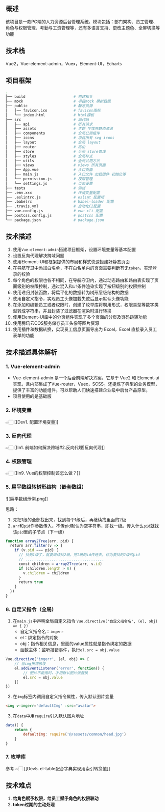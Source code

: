 ## 概述
该项目是一款PC端的人力资源后台管理系统。模块包括：部门架构、员工管理、角色与权限管理、考勤与工资管理等，还有多语言支持、更改主题色、全屏切换等功能

## 技术栈

Vue2，Vue-element-admin，Vuex，Element-UI，Echarts

## 项目框架

```bash
.
├── build                      # 构建相关
├── mock                       # 项目mock 模拟数据
├── public                     # 静态资源
│   │── favicon.ico            # favicon图标
│   └── index.html             # html模板
├── src                        # 源代码
│   ├── api                    # 所有请求
│   ├── assets                 # 主题 字体等静态资源
│   ├── components             # 全局公用组件
│   ├── icons                  # 项目所有 svg icons
│   ├── layout                 # 全局 layout
│   ├── router                 # 路由
│   ├── store                  # 全局 store管理
│   ├── styles                 # 全局样式
│   ├── utils                  # 全局公用方法
│   ├── views                  # views 所有页面
│   ├── App.vue                # 入口页面
│   ├── main.js                # 入口文件 加载组件 初始化等
│   └── permission.js          # 权限管理
│   └── settings.js            # 页面设置
├── tests                      # 测试
├── .env.xxx                   # 环境变量配置
├── .eslintrc.js               # eslint 配置项
├── .babelrc                   # babel-loader 配置
├── .travis.yml                # 自动化CI配置
├── vue.config.js              # vue-cli 配置
├── postcss.config.js          # postcss 配置
└── package.json               # package.json
```

## 技术描述

1. 使用`Vue-element-admin`搭建项目框架，设置环境变量等基本配置
2. 设置反向代理解决跨域问题
3. 使用Element-UI和框架提供的布局和样式快速搭建好静态页面
4. 在导航守卫中添加白名单，不在白名单内的页面需要判断有无`token`，实现登录的校验
5. 每个角色的权限也各不相同，在导航守卫内，通过动态路由和路由表实现了页面级别的权限控制，通过混入和`if`条件渲染实现了按钮级别的权限控制
6. 使用递归封装函数，将扁平化的数据转为树形层级结构的数据
7. 使用自定义指令，实现员工头像加载失败后显示默认头像功能
8. 在添加和编辑员工或者权限时，创建了枚举库将聘用形式，权限类型等数字类型转成字符串，并且封装了过滤器在渲染时进行转换
9. 使用Element-UI库中的分页组件实现了多个页面的分页及页码跳转功能
10. 使用腾讯云COS服务储存员工头像等图片资源
11. 使用插件和数据转换，实现员工信息页面导出为 Excel，Excel 直接录入员工表单的功能


## 技术描述具体解析
### 1. Vue-element-admin
- Vue-element-admin 是一个后台前端解决方案，它基于 Vue2 和 Element-ui 实现，且内部集成了Vue-router，Vuex，SCSS。还提炼了典型的业务模型，提供了丰富的功能组件。可以帮助人们快速搭建企业级中后台产品原型。
- 项目使用的是基础版

### 2. 环境变量
👉🏻 [[Dev1. 配置环境变量]]

### 3. 反向代理
👉🏻 [[In1. 前端如何解决跨域#2.反向代理|反向代理]]

### 4. 权限管理
👉🏻 [[In9. Vue的权限控制该怎么做？]]

### 5. 扁平数组转树形结构（嵌套数组）

![[扁平数组示例.png]]

思路：
1. 先把1级的全部找出来，找到每个1级后，再继续找里面的2级
2. `arr`和`pid`作参数传入，不传pid默认为空字符串，即找一级。传入什么`pid`就找该`pid`里的子节点（下一级）
```js
function array2Tree(arr, pid) {
  return arr.filter(v => {
    if (v.pid === pid) {
      // 找到1级了，就要继续找2级，把1级的id传进去，作为要找的2级的pid
      // ....................................
      const children = array2Tree(arr, v.id)
      if (children.length > 0) {
        v.children = children
      }
      return true
    }
  })
}
```

### 6. 自定义指令（全局）

1. 在`main.js`中声明全局自定义指令 `Vue.directive('自定义指令名', (el, obj) => { })`
	- 自定义指令名：`imgerr`
	- el：绑定指令的对象
	- obj：指令相关信息，里面的value属性就是指令绑定的数据
	- 函数主体：监听报错事件，执行`el.src = obj.value`
```js
Vue.directive('imgerr', (el, obj) => {
	// 当img报错触发
	el.addEventListener('error', function() {
		// 图片不能用时，才用默认图片做替换
		el.src = obj.value
	})
})
```

2. 在`img`标签内调用自定义指令属性，传入默认图片变量
```html
<img v-imgerr="defaultImg" :src="avatar">
```

3. 在`data`中用`require`引入默认图片地址
```js
data() {
	return {
		defaultImg: require('@/assets/common/head.jpg')
	}
}
```

### 7. 枚举库
参考 👉🏻 [[Dev5. el-table配合字典实现用索引转换值]]


## 技术难点

1. **给角色赋予权限，给员工赋予角色的权限联动**
2. **token过期的主动处理**